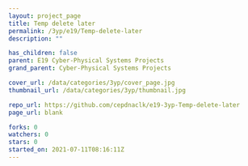 ```yaml
---
layout: project_page
title: Temp delete later
permalink: /3yp/e19/Temp-delete-later
description: ""

has_children: false
parent: E19 Cyber-Physical Systems Projects
grand_parent: Cyber-Physical Systems Projects

cover_url: /data/categories/3yp/cover_page.jpg
thumbnail_url: /data/categories/3yp/thumbnail.jpg

repo_url: https://github.com/cepdnaclk/e19-3yp-Temp-delete-later
page_url: blank

forks: 0
watchers: 0
stars: 0
started_on: 2021-07-11T08:16:11Z
---
```



